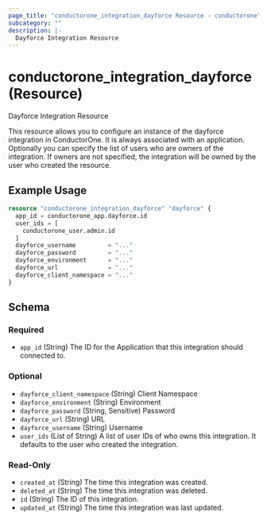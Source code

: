 ```yaml
---
page_title: "conductorone_integration_dayforce Resource - conductorone"
subcategory: ""
description: |-
  Dayforce Integration Resource
---
```


# conductorone_integration_dayforce (Resource)

Dayforce Integration Resource

This resource allows you to configure an instance of the dayforce integration in ConductorOne.
It is always associated with an application. Optionally you can specify the list of users who are owners of the integration.
If owners are not specified, the integration will be owned by the user who created the resource.

## Example Usage

```terraform
resource "conductorone_integration_dayforce" "dayforce" {
  app_id = conductorone_app.dayforce.id
  user_ids = [
    conductorone_user.admin.id
  ]
  dayforce_username         = "..."
  dayforce_password         = "..."
  dayforce_environment      = "..."
  dayforce_url              = "..."
  dayforce_client_namespace = "..."
}
```

<!-- schema generated by tfplugindocs -->
## Schema

### Required

- `app_id` (String) The ID for the Application that this integration should connected to.

### Optional

- `dayforce_client_namespace` (String) Client Namespace
- `dayforce_environment` (String) Environment
- `dayforce_password` (String, Sensitive) Password
- `dayforce_url` (String) URL
- `dayforce_username` (String) Username
- `user_ids` (List of String) A list of user IDs of who owns this integration. It defaults to the user who created the integration.

### Read-Only

- `created_at` (String) The time this integration was created.
- `deleted_at` (String) The time this integration was deleted.
- `id` (String) The ID of this integration.
- `updated_at` (String) The time this integration was last updated.
